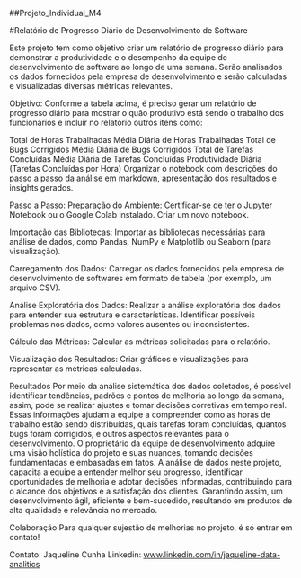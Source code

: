 ##Projeto_Individual_M4

#Relatório de Progresso Diário de Desenvolvimento de Software

Este projeto tem como objetivo criar um relatório de progresso diário para demonstrar a produtividade e o desempenho da equipe de desenvolvimento de software ao longo de uma semana. Serão analisados os dados fornecidos pela empresa de desenvolvimento e serão calculadas e visualizadas diversas métricas relevantes.

Objetivo:
Conforme a tabela acima, é preciso gerar um relatório de progresso diário para mostrar o quão produtivo está sendo o
trabalho dos funcionários e incluir no relatório outros itens como: 

Total de Horas Trabalhadas
Média Diária de Horas Trabalhadas
Total de Bugs Corrigidos
Média Diária de Bugs Corrigidos
Total de Tarefas Concluídas
Média Diária de Tarefas Concluídas
Produtividade Diária (Tarefas Concluídas por Hora)
Organizar o notebook com descrições do passo a passo da análise em markdown, apresentação dos resultados e insights gerados.

Passo a Passo:
Preparação do Ambiente:
Certificar-se de ter o Jupyter Notebook ou o Google Colab instalado.
Criar um novo notebook.

Importação das Bibliotecas:
Importar as bibliotecas necessárias para análise de dados, como Pandas, NumPy e Matplotlib ou Seaborn (para visualização).

Carregamento dos Dados:
Carregar os dados fornecidos pela empresa de desenvolvimento de softwares em formato de tabela (por exemplo, um arquivo CSV).

Análise Exploratória dos Dados:
Realizar a análise exploratória dos dados para entender sua estrutura e características.
Identificar possíveis problemas nos dados, como valores ausentes ou inconsistentes.

Cálculo das Métricas:
Calcular as métricas solicitadas para o relatório.

Visualização dos Resultados:
Criar gráficos e visualizações para representar as métricas calculadas.


Resultados
Por meio da análise sistemática dos dados coletados, é possível identificar tendências, padrões e pontos de melhoria ao longo da semana, assim, pode se realizar ajustes e tomar decisões corretivas em tempo real. Essas informações ajudam a equipe a compreender como as horas de trabalho estão sendo distribuídas, quais tarefas foram concluídas, quantos bugs foram corrigidos, e outros aspectos relevantes para o desenvolvimento. O proprietário da equipe de desenvolvimento adquire uma visão holística do projeto e suas nuances, tomando decisões fundamentadas e embasadas em fatos. A análise de dados neste projeto, capacita a equipe a entender melhor seu progresso, identificar oportunidades de melhoria e adotar decisões informadas, contribuindo para o alcance dos objetivos e a satisfação dos clientes. Garantindo assim, um desenvolvimento ágil, eficiente e bem-sucedido, resultando em produtos de alta qualidade e relevância no mercado.

Colaboração
Para qualquer sujestão de melhorias no projeto, é só entrar em contato!

Contato:
Jaqueline Cunha
Linkedin: www.linkedin.com/in/jaqueline-data-analitics




